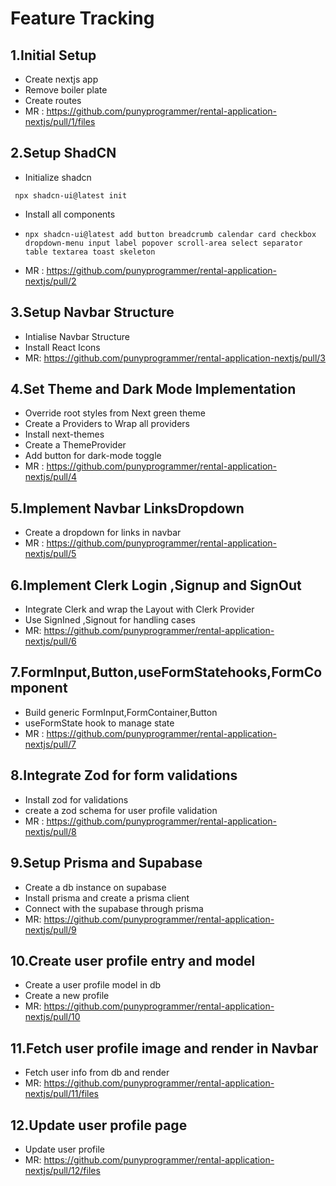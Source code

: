 # Feature Tracking
## 1.Initial Setup 
   - Create nextjs app
   - Remove boiler plate
   - Create routes
   - MR : https://github.com/punyprogrammer/rental-application-nextjs/pull/1/files
## 2.Setup ShadCN
   - Initialize shadcn 
   ```
    npx shadcn-ui@latest init
   ```
   - Install all components
   - ```
     npx shadcn-ui@latest add button breadcrumb calendar card checkbox dropdown-menu input label popover scroll-area select separator table textarea toast skeleton
     ```
   - MR : https://github.com/punyprogrammer/rental-application-nextjs/pull/2
## 3.Setup Navbar Structure
   - Intialise Navbar Structure
   - Install React Icons
   - MR: https://github.com/punyprogrammer/rental-application-nextjs/pull/3
## 4.Set Theme and Dark Mode Implementation
   - Override root styles from Next green theme
   - Create a Providers to Wrap all providers
   - Install next-themes
   - Create a ThemeProvider
   - Add button for dark-mode toggle
   - MR : https://github.com/punyprogrammer/rental-application-nextjs/pull/4
## 5.Implement Navbar LinksDropdown 
   - Create a dropdown for links in navbar
   - MR : https://github.com/punyprogrammer/rental-application-nextjs/pull/5

## 6.Implement Clerk Login ,Signup and SignOut
   - Integrate Clerk and wrap the Layout with Clerk Provider
   - Use SignIned ,Signout for handling cases
   - MR: https://github.com/punyprogrammer/rental-application-nextjs/pull/6

## 7.FormInput,Button,useFormStatehooks,FormComponent 
   - Build generic FormInput,FormContainer,Button
   - useFormState hook to manage state
   - MR : https://github.com/punyprogrammer/rental-application-nextjs/pull/7

## 8.Integrate Zod for form validations
   - Install zod for validations
   - create a zod schema for user profile validation
   - MR : https://github.com/punyprogrammer/rental-application-nextjs/pull/8

## 9.Setup Prisma and Supabase
   - Create a db instance on supabase
   - Install prisma and create a prisma client
   - Connect with the supabase through prisma
   - MR: https://github.com/punyprogrammer/rental-application-nextjs/pull/9

## 10.Create user profile entry and model 
   - Create a user profile model in db
   - Create a new profile
   - MR: https://github.com/punyprogrammer/rental-application-nextjs/pull/10

## 11.Fetch user profile image and render in Navbar
   - Fetch user info from db and render
   - MR: https://github.com/punyprogrammer/rental-application-nextjs/pull/11/files

## 12.Update user profile page 
   - Update user profile
   - MR: https://github.com/punyprogrammer/rental-application-nextjs/pull/12/files
